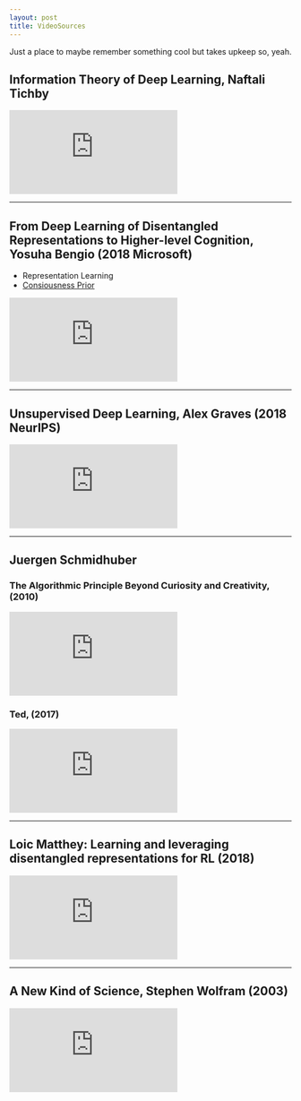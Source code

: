 ```yaml
---
layout: post
title: VideoSources
---
```


Just a place to maybe remember something cool but takes upkeep so, yeah.

<!--more-->


## Information Theory of Deep Learning, Naftali Tichby

<iframe class='video' src="https://www.youtube.com/embed/FSfN2K3tnJU" frameborder="0" allow="accelerometer; autoplay; encrypted-media; gyroscope; picture-in-picture" allowfullscreen></iframe>

---

## From Deep Learning of Disentangled Representations to Higher-level Cognition, Yosuha Bengio (2018 Microsoft)
- Representation Learning
- [Consiousness Prior](https://arxiv.org/pdf/1709.08568.pdf)

<iframe class="video" src="https://www.youtube.com/embed/Yr1mOzC93xs" frameborder="0" allow="accelerometer; autoplay; encrypted-media; gyroscope; picture-in-picture" allowfullscreen></iframe>

---
## Unsupervised Deep Learning, Alex Graves (2018 NeurIPS)
<iframe class="video" src="https://www.youtube.com/embed/3RVGrz7MjMg?list=PLWtpIift91Avv87L8iR_iYL3jinE6h9h0" frameborder="0" allow="accelerometer; autoplay; encrypted-media; gyroscope; picture-in-picture" allowfullscreen></iframe>

---
## Juergen Schmidhuber

### The Algorithmic Principle Beyond Curiosity and Creativity, (2010)
<iframe class="video" src="https://www.youtube.com/embed/h7F5sCLIbKQ" frameborder="0" allow="accelerometer; autoplay; encrypted-media; gyroscope; picture-in-picture" allowfullscreen></iframe>

### Ted, (2017)
<iframe class="video" src="https://www.youtube.com/embed/-Y7PLaxXUrs" frameborder="0" allow="accelerometer; autoplay; encrypted-media; gyroscope; picture-in-picture" allowfullscreen></iframe>

---
## Loic Matthey: Learning and leveraging disentangled representations for RL (2018)
<iframe class="video" src="https://www.youtube.com/embed/yV698Fi2XzE" frameborder="0" allow="accelerometer; autoplay; encrypted-media; gyroscope; picture-in-picture" allowfullscreen></iframe>

---
## A New Kind of Science, Stephen Wolfram (2003)
<iframe class="video" src="https://www.youtube.com/embed/_eC14GonZnU?list=PLWtpIift91Avv87L8iR_iYL3jinE6h9h0" frameborder="0" allow="accelerometer; autoplay; encrypted-media; gyroscope; picture-in-picture" allowfullscreen></iframe>



